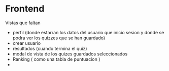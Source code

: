 # Frontend

Vistas que faltan

- perfil (donde estarran los datos del usuario que inicio sesion y donde se podra ver los quizzes que se han guardado)
- crear usuario
- resultados (cuando termina el quiz)
- modal de vista de los quizes guardados seleccionados
- Ranking ( como una tabla de puntuacion )
-

